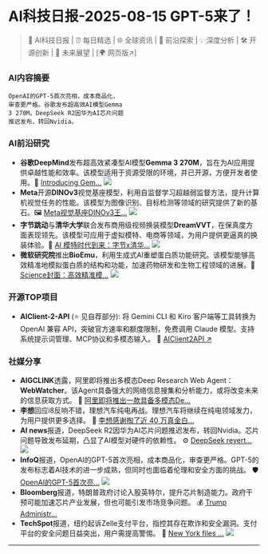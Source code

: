 
# AI科技日报-2025-08-15 GPT-5来了！
> 🤖 AI科技日报 | ⏰ 每日精选 | 🌐 全球资讯 | 🔬 前沿探索 | 💡 深度分析 | 🛠️ 开源创新 | 🚀 未来展望 | [🌍 网页版↗️]
### **AI内容摘要**
```
OpenAI的GPT-5首次亮相，成本商品化，
审查更严格。谷歌发布超高效AI模型Gemma
3 270M。DeepSeek R2因华为AI芯片问题
推迟发布，转回Nvidia。
```
### AI前沿研究
*   **谷歌DeepMind**发布超高效紧凑型AI模型**Gemma 3 270M**，旨在为AI应用提供卓越性能和效率。该模型适用于资源受限的环境，并已开源，方便开发者使用。🚀 [Introducing Gem...](https://deepmind.google.com/discover/blog/introducing-gemma-3-270m-the-compact-model-for-hyper-efficient-ai/)
    ![](https://storage.googleapis.com/gweb-developer-goog-blog-assets/images/Gemma3-270M_Metadata_RD2-V02.2e16d0ba.fill-1200x600.jpg)
*   **Meta**开源**DINOv3**视觉基座模型，利用自监督学习超越弱监督方法，提升计算机视觉任务的性能。该模型为图像识别、目标检测等领域的研究提供了新的基石。🖼️ [Meta视觉基座DINOv3王...](https://www.jiqizhixin.com/articles/2025-08-15-8)
    ![](https://cdn.jiqizhixin.com/assets/global/logo-4819103cf20202b394b95f4d561b26f2959f5be5b58198c02f5a869244beff8c.png)
*   **字节跳动**与**清华大学**联合发布商用级视频换装模型**DreamVVT**，在保真度方面表现领先。该模型可应用于虚拟模特、电商等领域，为用户提供更逼真的换装体验。💃 [AI 模特时代到来：字节x清华...](https://www.jiqizhixin.com/articles/2025-08-15-4)
    ![](https://cdn.jiqizhixin.com/assets/global/logo-4819103cf20202b394b95f4d561b26f2959f5be5b58198c02f5a869244beff8c.png)
*   **微软研究院**推出**BioEmu**，利用生成式AI重塑蛋白质功能研究。该模型能够高效精准地模拟蛋白质的结构和功能，加速药物研发和生物工程领域的进展。🧬 [Science封面：高效精准模...](https://www.jiqizhixin.com/articles/2025-08-15-6)
    ![](https://cdn.jiqizhixin.com/assets/global/logo-4819103cf20202b394b95f4d561b26f2959f5be5b58198c02f5a869244beff8c.png)
### 开源TOP项目
*   **AIClient-2-API** (⭐ 见自荐部分): 将 Gemini CLI 和 Kiro 客户端等工具转换为 OpenAI 兼容 API，突破官方速率和额度限制，免费调用 Claude 模型。支持系统提示词管理、MCP协议和多模态输入。 🔑 [AIClient2API ↗️](https://github.com/justlovemaki/AIClient-2-API)
### 社媒分享
*   **AIGCLINK**透露，阿里即将推出多模态Deep Research Web Agent：**WebWatcher**。该Agent具备强大的网络信息搜集和分析能力，或将改变未来的信息获取方式。 🔎 [阿里即将推出一款具备多模态De...](https://x.com/aigclink/status/1955915723207008755)
*   **李想**回应i8反响不错，理想汽车纯电再战。理想汽车将继续在纯电领域发力，为用户提供更多选择。 🚗 [李想感谢掏了近 40 万真金白...](https://www.ithome.com/0/875/105.htm)
*   **AI news**报道，DeepSeek R2因华为AI芯片问题推迟发布，转回Nvidia。芯片问题导致发布延期，凸显了AI模型对硬件的依赖性。 ⚙️ [DeepSeek revert...](https://www.artificialintelligence-news.com/news/deepseek-reverts-nvidia-r2-model-huawei-ai-chip-fails/)
    ![](https://www.artificialintelligence-news.com/wp-content/uploads/2022/04/ai-expo-world-728x-90-01.png)
*   **InfoQ**报道，OpenAI的GPT-5首次亮相，成本商品化，审查更严格。GPT-5的发布标志着AI技术的进一步成熟，但同时也面临着伦理和安全方面的挑战。 🛡️ [OpenAI的GPT-5首次亮...](https://www.infoq.cn/article/THOsyU23oRfkPuc38SDL?utm_source=rss&utm_medium=article)
    ![](https://static001.geekbang.org/static/infoq/img/infoq_icon.jpg)
*   **Bloomberg**报道，特朗普政府讨论入股英特尔，提升芯片制造能力。政府干预可能加速芯片产业发展，但也可能引发市场竞争问题。 💰 [Trump Administr...](https://www.bloomberg.com/news/articles/2025-08-14/trump-administration-is-said-to-discuss-us-taking-stake-in-intel)
*   **TechSpot**报道，纽约起诉Zelle支付平台，指控其存在欺诈和安全漏洞。支付平台的安全问题日益突出，用户需提高警惕。 🚨 [New York files ...](https://www.techspot.com/news/109070-new-york-files-lawsuit-against-zelle-over-scams.html)
    ![](https://www.techspot.com/images2/news/ts3_thumbs/2024/12/2024-12-22-ts3_thumbs-e91.jpg)
---